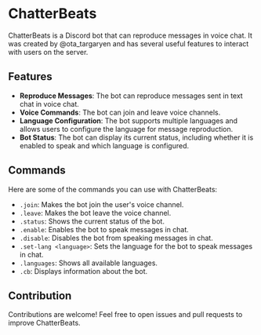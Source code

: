 # ChatterBeats

ChatterBeats is a Discord bot that can reproduce messages in voice chat. It was created by @ota_targaryen and has several useful features to interact with users on the server.

## Features

- **Reproduce Messages**: The bot can reproduce messages sent in text chat in voice chat.
- **Voice Commands**: The bot can join and leave voice channels.
- **Language Configuration**: The bot supports multiple languages and allows users to configure the language for message reproduction.
- **Bot Status**: The bot can display its current status, including whether it is enabled to speak and which language is configured.

## Commands

Here are some of the commands you can use with ChatterBeats:

- `.join`: Makes the bot join the user's voice channel.
- `.leave`: Makes the bot leave the voice channel.
- `.status`: Shows the current status of the bot.
- `.enable`: Enables the bot to speak messages in chat.
- `.disable`: Disables the bot from speaking messages in chat.
- `.set-lang <language>`: Sets the language for the bot to speak messages in chat.
- `.languages`: Shows all available languages.
- `.cb`: Displays information about the bot.

## Contribution
Contributions are welcome! Feel free to open issues and pull requests to improve ChatterBeats.
